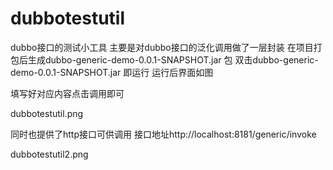 # dubbotestutil
dubbo接口的测试小工具
主要是对dubbo接口的泛化调用做了一层封装
在项目打包后生成dubbo-generic-demo-0.0.1-SNAPSHOT.jar 包
双击dubbo-generic-demo-0.0.1-SNAPSHOT.jar 即运行
运行后界面如图


填写好对应内容点击调用即可

dubbotestutil.png



同时也提供了http接口可供调用
接口地址http://localhost:8181/generic/invoke

dubbotestutil2.png
